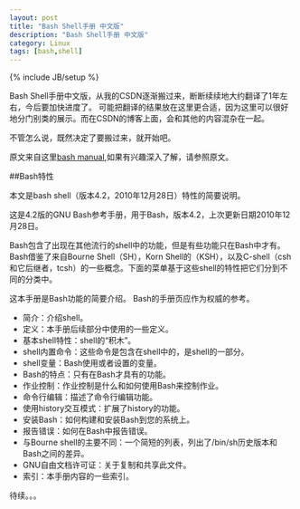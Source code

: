 ```yaml
---
layout: post
title: "Bash Shell手册 中文版"
description: "Bash Shell手册 中文版"
category: Linux 
tags: [bash,shell]
---
```

{% include JB/setup %}

Bash Shell手册中文版，从我的CSDN逐渐搬过来，断断续续地大约翻译了1年左右，今后要加快进度了。
可能把翻译的结果放在这里更合适，因为这里可以很好地分门别类的展示。而在CSDN的博客上面，会和其他的内容混杂在一起。

不管怎么说，既然决定了要搬过来，就开始吧。

原文来自这里[bash manual](http://www.gnu.org/software/bash/manual/bash.html),如果有兴趣深入了解，请参照原文。

##Bash特性

本文是bash shell（版本4.2，2010年12月28日）特性的简要说明。

这是4.2版的GNU Bash参考手册，用于Bash，版本4.2，上次更新日期2010年12月28日。

Bash包含了出现在其他流行的shell中的功能，但是有些功能只在Bash中才有。 Bash借鉴了来自Bourne Shell（SH），Korn Shell的（KSH），以及C-shell（csh和它后继者，tcsh）的一些概念。下面的菜单基于这些shell的特性把它们分到不同的分类中。

这本手册是Bash功能的简要介绍。 Bash的手册页应作为权威的参考。

* 简介：介绍shell。
* 定义：本手册后续部分中使用的一些定义。
* 基本shell特性：shell的“积木”。
* shell内置命令：这些命令是包含在shell中的，是shell的一部分。
* shell变量：Bash使用或者设置的变量。
* Bash的特点：只有在Bash才具有的功能。
* 作业控制：作业控制是什么和如何使用Bash来控制作业。
* 命令行编辑：描述了命令行编辑功能。
* 使用history交互模式：扩展了history的功能。
* 安装Bash：如何构建和安装Bash到您的系统上。
* 报告错误：如何在Bash中报告错误。
* 与Bourne shell的主要不同：一个简短的列表，列出了/bin/sh历史版本和Bash之间的差异。
* GNU自由文档许可证：关于复制和共享此文件。
* 索引：本手册内容的一些索引。

待续。。。

